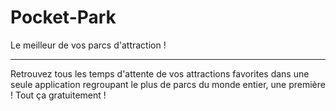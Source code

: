 # Pocket-Park
Le meilleur de vos parcs d'attraction !
*****
Retrouvez tous les temps d'attente de vos attractions favorites dans une seule application regroupant le plus de parcs du monde entier, une première !
Tout ça gratuitement !
